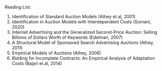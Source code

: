 

Reading List:

1. Identification of Standard Auction Models (Athey et.al, 2001)
2. Identification in Auction Models with Interdependent Costs (Somani, 2020)
3. Internet Advertising and the Generalized Second-Price Auction: Selling Billions of Dollars Worth of Keywords (Edelman, 2007)
4. A Structural Model of Sponsored Search Advertising Auctions (Athey, 2011)
5. Empirical Models of Auctions (Athey, 2006)
6. Bidding for Incomplete Contracts: An Empirical Analysis of Adaptation Costs (Bajari et.al, 2014)


